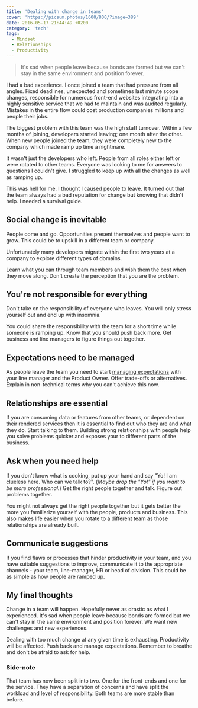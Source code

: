 ```yaml
---
title: 'Dealing with change in teams'
cover: 'https://picsum.photos/1600/800/?image=389'
date: 2016-05-17 21:44:49 +0200
category: 'tech'
tags:
  - Mindset
  - Relationships
  - Productivity
---
```


> It's sad when people leave because bonds are formed but we can't stay in the
> same environment and position forever.

I had a bad experience. I once joined a team that had pressure from all angles.
Fixed deadlines, unexpected and sometimes last minute scope changes,
responsible for numerous front-end websites integrating into a highly sensitive
service that we had to maintain and was audited regularly.
Mistakes in the entire flow could cost production companies millions and
people their jobs.

The biggest problem with this team was the high staff turnover. Within a few
months of joining, developers started leaving; one month after the other. When new
people joined the team, they were completely new to the company which made
ramp up time a nightmare.

It wasn't just the developers who left. People from all roles either left or
were rotated to other teams. Everyone was looking to me for answers to
questions I couldn't give. I struggled to keep up with all the changes as well
as ramping up.

This was hell for me. I thought I caused people to leave. It turned out that
the team always had a bad reputation for change but knowing that didn't help.
I needed a survival guide.

## Social change is inevitable

People come and go. Opportunities present themselves and people want to grow.
This could be to upskill in a different team or company.

Unfortunately many developers migrate within the first two years
at a company to explore different types of domains.

Learn what you can through team members and wish them the best when they
move along. Don't create the perception that you are the problem.

## You're not responsible for everything

Don't take on the responsibility of everyone who leaves. You will only stress
yourself out and end up with insomnia.

You could share the responsibility with the team for a short time while
someone is ramping up. Know that you should push back more. Get business and
line managers to figure things out together.

## Expectations need to be managed

As people leave the team you need to start
[managing expectations](/blog/manage-expectations) with your line manager and the
Product Owner. Offer trade-offs or alternatives. Explain in non-technical
terms why you can't achieve this now.

## Relationships are essential

If you are consuming data or features from other teams, or dependent on their
rendered services then it is essential to find out who they are and what they
do. Start talking to them. Building strong relationships with people help you
solve problems quicker and exposes your to different parts of the business.

## Ask when you need help

If you don't know what is cooking, put up your hand and say "Yo! I am clueless
here. Who can we talk to?". (_Maybe drop the "Yo!" if you want to be more
professional._) Get the right people together and talk. Figure out problems
together.

You might not always get the right people together but it gets better the
more you familiarize yourself with the people, products and business. This also
makes life easier when you rotate to a different team as those relationships are
already built.

## Communicate suggestions

If you find flaws or processes that hinder productivity in your team,
and you have suitable suggestions to improve, communicate it to the appropriate
channels - your team, line-manager, HR or head of division. This could be as
simple as how people are ramped up.

## My final thoughts

Change in a team will happen. Hopefully never as drastic as what I experienced.
It's sad when people leave because bonds are formed but we can't stay in the
same environment and position forever. We want new challenges and
new experiences.

Dealing with too much change at any given time is exhausting. Productivity will
be affected. Push back and manage expectations. Remember to breathe
and don't be afraid to ask for help.

### Side-note

That team has now been split into two. One for the front-ends and one for the
service. They have a separation of concerns and have split the workload and
level of responsibility. Both teams are more stable than before.

